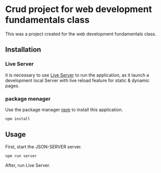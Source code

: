 # Crud project for web development fundamentals class

This was a project created for the web development fundamentals class.

## Installation

### Live Server

it is necessary to use [Live Server](https://marketplace.visualstudio.com/items?itemName=ritwickdey.LiveServer) to run the application, as it launch a development local Server with live reload feature for static & dynamic pages.

### package menager

Use the package manager [npm](https://www.npmjs.com/package/npm) to install this application.

```bash
npm install
```

## Usage

First, start the JSON-SERVER server.

```bash
npm run server
```

After, run Live Server.

